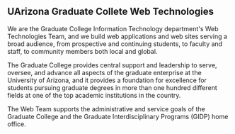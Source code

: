 ## UArizona Graduate Collete Web Technologies

We are the Graduate College Information Technology department's Web Technologies Team, and we build web applications and web sites serving a broad audience, from prospective and continuing students, to faculty and staff, to community members both local and global.

The Graduate College provides central support and leadership to serve, oversee, and advance all aspects of the graduate enterprise at the University of Arizona, and it provides a foundation for excellence for students pursuing graduate degrees in more than one hundred different fields at one of the top academic institutions in the country.

The Web Team supports the administrative and service goals of the Graduate College and the Graduate Interdisciplinary Programs (GIDP) home office.


<!--

**Here are some ideas to get you started:**

🙋‍♀️ A short introduction - what is your organization all about?
🌈 Contribution guidelines - how can the community get involved?
👩‍💻 Useful resources - where can the community find your docs? Is there anything else the community should know?
🍿 Fun facts - what does your team eat for breakfast?
🧙 Remember, you can do mighty things with the power of [Markdown](https://docs.github.com/github/writing-on-github/getting-started-with-writing-and-formatting-on-github/basic-writing-and-formatting-syntax)
-->
